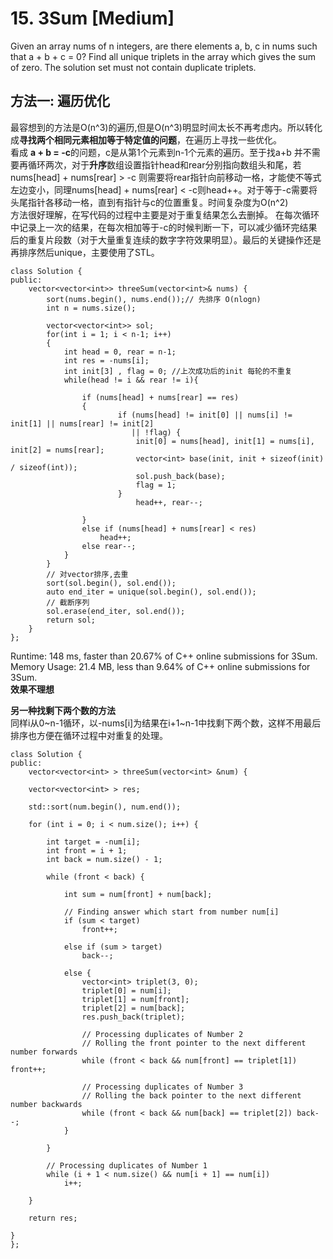 # 15. 3Sum [Medium]  

Given an array nums of n integers, are there elements a, b, c in nums such that a + b + c = 0? Find all unique triplets in the array which gives the sum of zero.
The solution set must not contain duplicate triplets.

## 方法一: 遍历优化
最容想到的方法是O(n^3)的遍历,但是O(n^3)明显时间太长不再考虑内。所以转化成**寻找两个相同元素相加等于特定值的问题**，在遍历上寻找一些优化。  
看成 **a + b = -c**的问题，c是从第1个元素到n-1个元素的遍历。至于找a+b 并不需要再循环两次，对于**升序**数组设置指针head和rear分别指向数组头和尾，若nums[head]  + nums[rear] > -c 则需要将rear指针向前移动一格，才能使不等式左边变小，同理nums[head] + nums[rear] < -c则head++。对于等于-c需要将头尾指针各移动一格，直到有指针与c的位置重复。时间复杂度为O(n^2)  
方法很好理解，在写代码的过程中主要是对于重复结果怎么去删掉。 在每次循环中记录上一次的结果，在每次相加等于-c的时候判断一下，可以减少循环完结果后的重复片段数（对于大量重复连续的数字字符效果明显）。最后的关键操作还是再排序然后unique，主要使用了STL。  
```
class Solution {
public:
    vector<vector<int>> threeSum(vector<int>& nums) {
        sort(nums.begin(), nums.end());// 先排序 O(nlogn)
        int n = nums.size();
       
        vector<vector<int>> sol;
        for(int i = 1; i < n-1; i++)
        {
            int head = 0, rear = n-1;
            int res = -nums[i];
            int init[3] , flag = 0; //上次成功后的init 每轮的不重复
            while(head != i && rear != i){
                
                if (nums[head] + nums[rear] == res)
                {
                        if (nums[head] != init[0] || nums[i] != init[1] || nums[rear] != init[2]
                           || !flag) {
                            init[0] = nums[head], init[1] = nums[i], init[2] = nums[rear];
                            vector<int> base(init, init + sizeof(init) / sizeof(int));
                            sol.push_back(base);
                            flag = 1;
                        }
                            head++, rear--;
                    
                }        
                else if (nums[head] + nums[rear] < res)
                    head++;
                else rear--;
            }
        }
        // 对vector排序,去重
        sort(sol.begin(), sol.end());
        auto end_iter = unique(sol.begin(), sol.end());
        // 截断序列
        sol.erase(end_iter, sol.end());
        return sol;
    }
};
```
Runtime: 148 ms, faster than 20.67% of C++ online submissions for 3Sum.
Memory Usage: 21.4 MB, less than 9.64% of C++ online submissions for 3Sum.  
**效果不理想**  

**另一种找剩下两个数的方法**  
同样i从0~n-1循环，以-nums[i]为结果在i+1~n-1中找剩下两个数，这样不用最后排序也方便在循环过程中对重复的处理。  
```
class Solution {
public:
    vector<vector<int> > threeSum(vector<int> &num) {
    
    vector<vector<int> > res;

    std::sort(num.begin(), num.end());

    for (int i = 0; i < num.size(); i++) {
        
        int target = -num[i];
        int front = i + 1;
        int back = num.size() - 1;

        while (front < back) {

            int sum = num[front] + num[back];
            
            // Finding answer which start from number num[i]
            if (sum < target)
                front++;

            else if (sum > target)
                back--;

            else {
                vector<int> triplet(3, 0);
                triplet[0] = num[i];
                triplet[1] = num[front];
                triplet[2] = num[back];
                res.push_back(triplet);
                
                // Processing duplicates of Number 2
                // Rolling the front pointer to the next different number forwards
                while (front < back && num[front] == triplet[1]) front++;

                // Processing duplicates of Number 3
                // Rolling the back pointer to the next different number backwards
                while (front < back && num[back] == triplet[2]) back--;
            }
            
        }

        // Processing duplicates of Number 1
        while (i + 1 < num.size() && num[i + 1] == num[i]) 
            i++;

    }
    
    return res;
    
}
};
```
